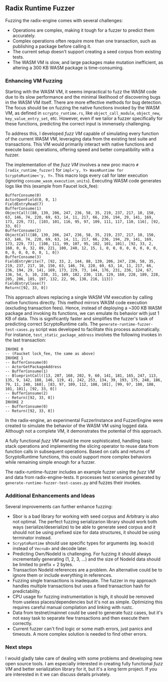 ## Radix Runtime Fuzzer

Fuzzing the radix-engine comes with several challenges:
- Operations are complex, making it tough for a fuzzer to predict them accurately.
- Complex operations often require more than one transaction, such as publishing a package before calling it.
- The current setup doesn't support creating a seed corpus from existing tests.
- The WASM VM is slow, and large packages make mutation inefficient, as altering a 300 KB WASM package is time-consuming.

### Enhancing VM Fuzzing

Starting with the WASM VM, it seems impractical to fuzz the WASM code due to its slow performance and the minimal likelihood of discovering bugs in the WASM VM itself. There are more effective methods for bug detection.
The focus should be on fuzzing the native functions invoked by the WASM VM, as defined in `scrypto_runtime.rs`, like `object_call_module`, `object_new`, `key_value_entry_set`, etc. However, even if we tailor a fuzzer specifically for these functions, predicting the correct input is immensely challenging.

To address this, I developed *fuzz VM* capable of simulating every function of the current WASM VM, leveraging data from the existing test suite and transactions. This VM would primarily interact with native functions and execute basic operations, offering speed and better compatibility with a fuzzer.

The implementation of the *fuzz VM* involves a new proc macro `#[radix_runtime_fuzzer]` for `impl<'y, Y> WasmRuntime for ScryptoRuntime<'y, Y>`. This macro logs every call for later execution (ignoring `consume_wasm_execution_units`). Executing WASM code generates logs like this (example from Faucet lock_fee):

```
BufferConsume(0)
ActorOpenField(0, 0, 1)
FieldEntryRead(7)
BufferConsume(1)
ObjectCall([88, 139, 206, 247, 236, 58, 35, 219, 237, 217, 10, 150, 63, 146, 74, 220, 69, 63, 14, 11, 217, 66, 236, 194, 29, 141, 169, 173, 229, 73], [103, 101, 116, 95, 97, 109, 111, 117, 110, 116], [92, 33, 0])
BufferConsume(2)
ObjectCall([88, 139, 206, 247, 236, 58, 35, 219, 237, 217, 10, 150, 63, 146, 74, 220, 69, 63, 14, 11, 217, 66, 236, 194, 29, 141, 169, 173, 229, 73], [108, 111, 99, 107, 95, 102, 101, 101], [92, 33, 2, 160, 0, 0, 32, 89, 221, 100, 240, 12, 15, 1, 0, 0, 0, 0, 0, 0, 0, 0, 0, 0, 0, 0, 0, 0, 1, 0])
BufferConsume(3)
FieldEntryWrite(7, [92, 33, 2, 144, 88, 139, 206, 247, 236, 58, 35, 219, 237, 217, 10, 150, 63, 146, 74, 220, 69, 63, 14, 11, 217, 66, 236, 194, 29, 141, 169, 173, 229, 73, 144, 176, 231, 236, 124, 67, 136, 54, 5, 10, 238, 31, 189, 182, 230, 118, 129, 160, 228, 189, 228, 205, 206, 185, 197, 132, 22, 96, 138, 216, 113])
FieldEntryClose(7)
Return([92, 33, 0])
```

This approach allows replacing a single WASM VM execution by calling native functions directly. This method mirrors WASM code execution (excluding transaction fees). Hence, instead of deploying a ~300 KB WASM package and invoking its functions, we can emulate its behavior with just 1 KB of data. This is significantly faster and simplifies the fuzzer's task of predicting correct ScryptoRuntime calls. The `generate-runtime-fuzzer-test-cases.py` script was developed to facilitate this process automatically. For instance, `test_static_package_address` involves the following invokes in the last transaction:

```
INVOKE 0 
-- (Faucket lock_fee, the same as above)
INVOKE 1
-- BufferConsume(0)
-- ActorGetPackageAddress
-- BufferConsume(1)
-- BlueprintCall([13, 207, 168, 202, 9, 60, 141, 181, 165, 247, 113, 135, 9, 142, 188, 146, 119, 41, 242, 253, 134, 39, 193, 175, 248, 186, 79, 11, 240, 160], [83, 97, 109, 112, 108, 101], [99, 97, 108, 108, 101, 101], [92, 33, 0])
-- BufferConsume(2)
-- Return([92, 33, 0])
INVOKE 2
-- BufferConsume(0)
-- Return([92, 33, 0])
```

In the radix-engine, an experimental FuzzerInstance and FuzzerEngine were created to simulate the behavior of the WASM VM using logged data. Although not a complete VM, it demonstrates the potential of this approach.

A fully functional *fuzz VM* would be more sophisticated, handling basic stack operations and implementing the slicing operator to reuse data from function calls in subsequent operations. Based on calls and returns of ScryptoRuntime functions, this could support more complex behaviors while remaining simple enough for a fuzzer.

The radix-runtime-fuzzer includes an example fuzzer using the *fuzz VM* and data from radix-engine-tests. It processes test scenarios generated by `generate-runtime-fuzzer-test-cases.py` and fuzzes their invokes.

### Additional Enhancements and Ideas

Several improvements can further enhance fuzzing:
- Sbor is a bad library for working with seed corpus and Arbitrary is also not optimal. The perfect fuzzing serializarion library should work both ways (serialize/deserialize) to be able to generate seed corpus and it should not be using prefixed size for data structures, it should be using terminator instead.
- `ScryptoRuntime` should use specific types for arguments (eg. `NodeId`) instead of `Vec<u8>` and decode later.
- Predicting Own/NodeId is challenging. For fuzzing it should always incrementally generating (1, 2, 3, ...) and the size of NodeId data should be limited to prefix + 2 bytes.
- Transaction NodeId references are a problem. An alternative could be to ignore them or include everything in references.
- Fuzzing single transactions is inadequate. The fuzzer in my approach handles multiple transactions but uses a fixed transaction hash for predictability.
- CPU usage for fuzzing instrumentation is high, it should be removed from useless places/dependencies but it's not as simple. Optimizing this requires careful manual compilation and linking with rustc.
- Data from testnet/mainnet could be used to generate fuzz cases, but it's not easy task to separate few transactions and then execute them correctly.
- Current fuzzer can't find logic or some math errors, just panics and timeouts. A more complex solution is needed to find other errors.

### Next steps

I would gladly take care of dealing with some problems and developing new open source tools. I am especially interested in creating fully functional *fuzz VM* and better serialization library for it, but it's a long term project. If you are interested in it we can discuss details privately.

